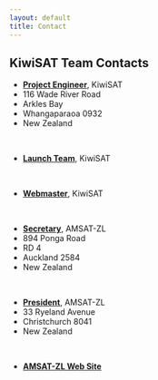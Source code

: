 ```yaml
---
layout: default
title: Contact
---
```

<div class="container">

## KiwiSAT Team Contacts

* [**Project Engineer**](mailto:engineering@kiwisat.org.nz), KiwiSAT
* 116 Wade River Road
* Arkles Bay
* Whangaparaoa 0932
* New Zealand

&nbsp;

* [**Launch Team**](mailto:launch@kiwisat.org.nz), KiwiSAT

&nbsp;

* [**Webmaster**](mailto:webmaster@kiwisat.org.nz), KiwiSAT

&nbsp;

* [**Secretary**](secretary@kiwisat.org.nz), AMSAT-ZL
* 894 Ponga Road
* RD 4
* Auckland 2584
* New Zealand

&nbsp;

* [**President**](president@kiwisat.org.nz), AMSAT-ZL
* 33 Ryeland Avenue
* Christchurch 8041
* New Zealand

&nbsp;

* [**AMSAT-ZL Web Site**](https://amsat-zl.org.nz/)
</div>